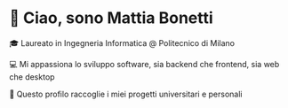 # 👋 Ciao, sono Mattia Bonetti

🎓 Laureato in Ingegneria Informatica @ Politecnico di Milano  

💻 Mi appassiona lo sviluppo software, sia backend che frontend, sia web che desktop

🚀 Questo profilo raccoglie i miei progetti universitari e personali


<!--
**JoJoJoJonny/JoJoJoJonny** is a ✨ _special_ ✨ repository because its `README.md` (this file) appears on your GitHub profile.

Here are some ideas to get you started:

- 🔭 I’m currently working on ...
- 🌱 I’m currently learning ...
- 👯 I’m looking to collaborate on ...
- 🤔 I’m looking for help with ...
- 💬 Ask me about ...
- 📫 How to reach me: ...
- 😄 Pronouns: ...
- ⚡ Fun fact: ...
-->

